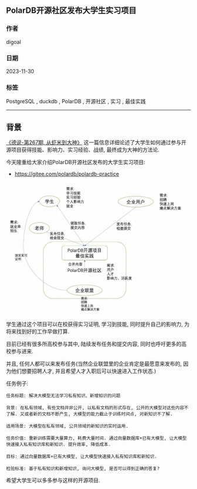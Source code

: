 ## PolarDB开源社区发布大学生实习项目  
                        
### 作者                        
digoal                        
                        
### 日期                        
2023-11-30                       
                        
### 标签                        
PostgreSQL , duckdb , PolarDB , 开源社区 , 实习 , 最佳实践               
                        
----                        
                        
## 背景     
[《德说-第267期, 从虾米到大神》](../202311/20231118_01.md)  这一篇信息详细论述了大学生如何通过参与开源项目获得技能、影响力、实习经验、战绩, 最终成为大神的方法论.   
  
今天隆重给大家介绍PolarDB开源社区发布的大学生实习项目:     
- https://gitee.com/polardb/polardb-practice    
  
![pic](20231130_05_pic_001.jpg)  
  
学生通过这个项目可以在校获得实习证明, 学习到技能, 同时提升自己的影响力, 为将来找到好的工作早做打算.  
  
目前已经有很多所高校参与其中, 陆续发布任务和提交内容, 同时也呼吁更多的高校参与进来.  
   
并且, 任何人都可以来发布任务(当然企业联盟里的企业肯定是最愿意来发布的, 因为他们想要招聘人才, 并且希望人才入职后可以快速进入工作状态.)  
  
任务例子:  
  
```  
任务标题: 解决大模型无法学习私有知识、新增知识的问题  
  
背景: 在私有领域, 有些文档并非公开, 以私有文档的形式存在, 公开的大模型对这些内容不了解. 又或者新的文档不断产生, 大模型的能力截止于训练时间点, 对新知识不了解.    
  
适用场景: 大模型在私有领域, 公共领域的新知识的实时运用.   
  
任务价值: 重新训练需要大量算力, 耗费大量时间. 通过向量数据库+已有大模型, 让大模型快速接入私有知识库和新知识. 提升效率, 降低成本.    
  
目标: 通过向量数据库+已有大模型, 让大模型快速接入私有知识库和新知识.   
  
检验标准: 基于私有知识和新增知识, 询问大模型, 是否可以得到正确的答复?   
```  
  
希望大学生可以多多参与这样的开源项目.  
  
